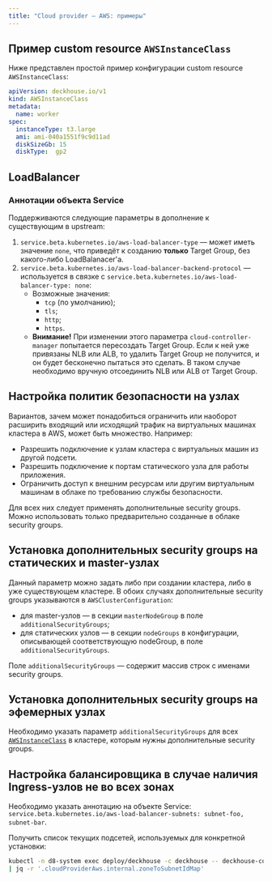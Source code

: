 ```yaml
---
title: "Cloud provider — AWS: примеры"
---
```


## Пример custom resource `AWSInstanceClass`

Ниже представлен простой пример конфигурации custom resource `AWSInstanceClass`:

```yaml
apiVersion: deckhouse.io/v1
kind: AWSInstanceClass
metadata:
  name: worker
spec:
  instanceType: t3.large
  ami: ami-040a1551f9c9d11ad
  diskSizeGb: 15
  diskType:  gp2
```

## LoadBalancer

### Аннотации объекта Service

Поддерживаются следующие параметры в дополнение к существующим в upstream:

1. `service.beta.kubernetes.io/aws-load-balancer-type` — может иметь значение `none`, что приведёт к созданию **только** Target Group, без какого-либо LoadBalanacer'а.
2. `service.beta.kubernetes.io/aws-load-balancer-backend-protocol` — используется в связке с `service.beta.kubernetes.io/aws-load-balancer-type: none`:
   * Возможные значения:
     * `tcp` (по умолчанию);
     * `tls`;
     * `http`;
     * `https`.
   * **Внимание!** При изменении этого параметра `cloud-controller-manager` попытается пересоздать Target Group. Если к ней уже привязаны NLB или ALB, то удалить Target Group не получится, и он будет бесконечно пытаться это сделать. В таком случае необходимо вручную отсоединить NLB или ALB от Target Group.

## Настройка политик безопасности на узлах

Вариантов, зачем может понадобиться ограничить или наоборот расширить входящий или исходящий трафик на виртуальных машинах кластера в AWS, может быть множество. Например:

* Разрешить подключение к узлам кластера с виртуальных машин из другой подсети.
* Разрешить подключение к портам статического узла для работы приложения.
* Ограничить доступ к внешним ресурсам или другим виртуальным машинам в облаке по требованию службы безопасности.

Для всех них следует применять дополнительные security groups. Можно использовать только предварительно созданные в облаке security groups.

## Установка дополнительных security groups на статических и master-узлах

Данный параметр можно задать либо при создании кластера, либо в уже существующем кластере. В обоих случаях дополнительные security groups указываются в `AWSClusterConfiguration`:
- для master-узлов — в секции `masterNodeGroup` в поле `additionalSecurityGroups`;
- для статических узлов — в секции `nodeGroups` в конфигурации, описывающей соответствующую nodeGroup, в поле `additionalSecurityGroups`.

Поле `additionalSecurityGroups` — содержит массив строк с именами security groups.

## Установка дополнительных security groups на эфемерных узлах

Необходимо указать параметр `additionalSecurityGroups` для всех [`AWSInstanceClass`](cr.html#awsinstanceclass) в кластере, которым нужны дополнительные security groups.

## Настройка балансировщика в случае наличия Ingress-узлов не во всех зонах

Необходимо указать аннотацию на объекте Service: `service.beta.kubernetes.io/aws-load-balancer-subnets: subnet-foo, subnet-bar`.

Получить список текущих подсетей, используемых для конкретной установки:

```bash
kubectl -n d8-system exec deploy/deckhouse -c deckhouse -- deckhouse-controller module values cloud-provider-aws -o json \
| jq -r '.cloudProviderAws.internal.zoneToSubnetIdMap'
```
